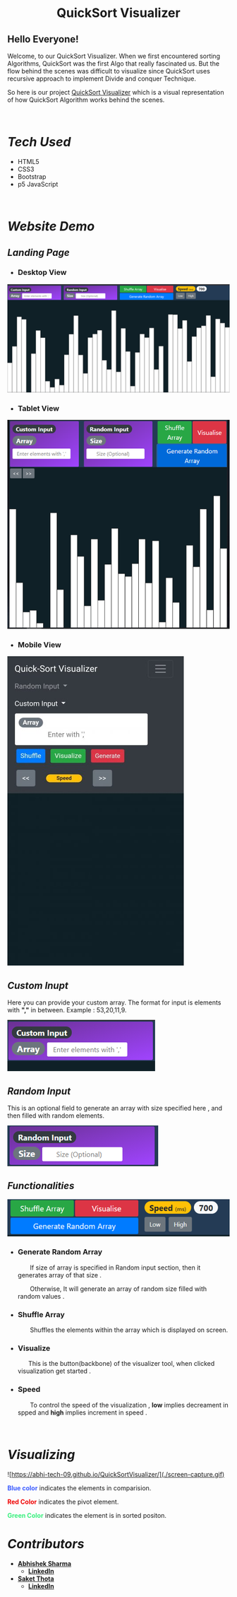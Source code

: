 <h1 align="center">
    <strong>QuickSort Visualizer</strong>
    <br>
</h1>

## Hello Everyone!

<p>
Welcome, to our QuickSort Visualizer.
When we first encountered sorting Algorithms, QuickSort was the first Algo that really fascinated us. But the flow behind the scenes was difficult to visualize since QuickSort uses recursive approach to implement Divide and conquer Technique.
<br> 
</p>

So here is our project [QuickSort Visualizer](https://abhi-tech-09.github.io/QuickSortVisualizer/) which is a visual representation of how QuickSort Algorithm works behind the scenes.

<br>

# _**Tech Used**_
* HTML5
* CSS3
* Bootstrap
* p5 JavaScript

<br>

# _**Website Demo**_

## *Landing Page*

* ### Desktop View 
![](desktop.png)

* ### Tablet View
![](tab.png)

* ### Mobile View
![](mobile_new.jpg)

## *Custom Inupt*

Here you can provide your custom array. The format for input is elements with **","** in between. Example : 53,20,11,9.

![](custom.png)

## *Random Input*

This is an optional field to generate an array with size specified here , and then filled with random elements.

![](random.png)


## *Functionalities*
![](functions.png)
* ### Generate Random Array

    &nbsp;&nbsp;&nbsp;&nbsp;&nbsp;&nbsp; If size of array is specified in Random input section, then it generates array of that size .

    &nbsp;&nbsp;&nbsp;&nbsp;&nbsp;&nbsp; Otherwise, It will generate an array of random size filled with random values .

* ### Shuffle Array

    &nbsp;&nbsp;&nbsp;&nbsp;&nbsp;&nbsp; Shuffles the elements within the array which is displayed on screen.
* ### Visualize

    &nbsp;&nbsp;&nbsp;&nbsp;&nbsp;&nbsp;This is the button(backbone) of the visualizer tool, when clicked visualization get started .
* ### Speed

    &nbsp;&nbsp;&nbsp;&nbsp;&nbsp;&nbsp; To control the speed of the visualization , **low** implies decreament in spped and **high** implies increment in speed .
<br>

# _**Visualizing**_

![https://abhi-tech-09.github.io/QuickSortVisualizer/](./screen-capture.gif)

			
**<span style="color:#3b5bff">Blue color</span>** indicates the elements in comparision.

**<span style="color:#F00000">Red Color</span>**  indicates the pivot element.

**<span style="color:#38ef7d">Green Color</span>** indicates the element is in sorted positon. 



# _**Contributors**_
<h4> <strong>

* [Abhishek Sharma](https://github.com/Abhi-tech-09)
    * [LinkedIn]()
* [Saket Thota](https://github.com/SaketThota)
    * [LinkedIn]()

</strong> 
